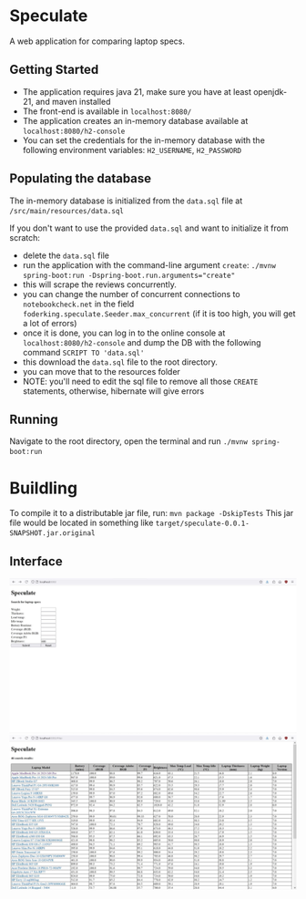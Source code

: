 # Speculate 
A web application for comparing laptop specs.

##  Getting Started

- The application requires java 21, make sure you have at least openjdk-21, and maven installed
- The front-end is available in `localhost:8080/`
- The application creates an in-memory database available at `localhost:8080/h2-console`
- You can set the credentials for the in-memory database with the following environment variables: `H2_USERNAME`, `H2_PASSWORD`

## Populating the database

The in-memory database is initialized from the `data.sql` file at `/src/main/resources/data.sql`

If you don't want to use the provided `data.sql` and want to initialize it from scratch:
- delete the `data.sql` file
- run the application with the command-line argument `create`: `./mvnw spring-boot:run -Dspring-boot.run.arguments="create"`
- this will scrape the reviews concurrently.
- you can change the number of concurrent connections to `notebookcheck.net` in the field `foderking.speculate.Seeder.max_concurrent` (if it is too high, you will get a lot of errors)
- once it is done, you can log in to the online console at `localhost:8080/h2-console` and dump the DB with the following command `SCRIPT TO 'data.sql'`
- this download the `data.sql` file to the root directory. 
- you can move that to the resources folder 
- NOTE: you'll need to edit the sql file to remove all those `CREATE` statements, otherwise, hibernate will give errors

## Running

Navigate to the root directory, open the terminal and run
`./mvnw spring-boot:run`

# Buildling 
To compile it to a distributable jar file, run:
`mvn package -DskipTests`
This jar file would be located in something like `target/speculate-0.0.1-SNAPSHOT.jar.original`

## Interface

![searching](./pic1.jpg)
![results](./pic2.jpg)
